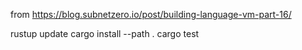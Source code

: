 from https://blog.subnetzero.io/post/building-language-vm-part-16/

rustup update
cargo install --path .
cargo test

